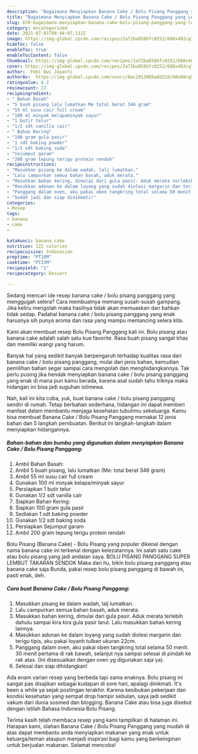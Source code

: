 ```yaml
---
description: "Bagaimana Menyiapkan Banana Cake / Bolu Pisang Panggang yang Lezat Sekali"
title: "Bagaimana Menyiapkan Banana Cake / Bolu Pisang Panggang yang Lezat Sekali"
slug: 670-bagaimana-menyiapkan-banana-cake-bolu-pisang-panggang-yang-lezat-sekali
category: Uncategorized
date: 2021-07-01T08:44:07.131Z
image: https://img-global.cpcdn.com/recipes/2a72ba858bfc0252/680x482cq70/banana-cake-bolu-pisang-panggang-foto-resep-utama.jpg
hideToc: false
enableToc: true
enableTocContent: false
thumbnail: https://img-global.cpcdn.com/recipes/2a72ba858bfc0252/680x482cq70/banana-cake-bolu-pisang-panggang-foto-resep-utama.jpg
cover: https://img-global.cpcdn.com/recipes/2a72ba858bfc0252/680x482cq70/banana-cake-bolu-pisang-panggang-foto-resep-utama.jpg
author:  Febi Dwi Jayanti
authorAv:  https://img-global.cpcdn.com/users/8ac2913085add22d/60x60cq50/avatar.jpg
ratingvalue: 4.2
reviewcount: 17
recipeingredient:
- " Bahan Basah"
- "5 buah pisang lalu lumatkan Me total berat 346 gram"
- "55 ml susu cair full cream"
- "100 ml minyak kelapaminyak sayur"
- "1 butir telur"
- "1/2 sdt vanilla cair"
- " Bahan Kering"
- "100 gram gula pasir"
- "1 sdt baking powder"
- "1/2 sdt baking soda"
- "Sejumput garam"
- "200 gram tepung terigu protein rendah"
recipeinstructions:
- "Masukkan pisang ke dalam wadah, lalj lumatkan."
- "Lalu campurkan semua bahan basah, aduk merata."
- "Masukkan bahan kering, dimulai dari gula pasir. Aduk merata terlebih dahulu sampai kira kira gula pasir larut. Lalu masukkan bahan kering lainnya."
- "Masukkan adonan ke dalam loyang yang sudah diolesi margarin dan terigu tipis, aku pakai loyanh tulban ukuran 22cm."
- "Panggang dalam oven, aku pakai oben tangkring total selama 50 menit. 30 menit pertama di rak bawah, selanjut nya sampai selesai di pindah ke rak atas. (Ini disesuaikan dengan oven yg digunakan saja ya)."
- "Sudah jadi dan siap dinikmati!"
categories:
- Resep
tags:
- banana
- cake
- 

katakunci: banana cake  
nutrition: 122 calories
recipecuisine: Indonesian
preptime: "PT18M"
cooktime: "PT33M"
recipeyield: "2"
recipecategory: Dessert

---
```



Sedang mencari ide resep banana cake / bolu pisang panggang yang menggugah selera? Cara membuatnya memang susah-susah gampang. Jika keliru mengolah maka hasilnya tidak akan memuaskan dan bahkan tidak sedap. Padahal banana cake / bolu pisang panggang yang enak harusnya sih punya aroma dan rasa yang mampu memancing selera kita.


Kami akan membuat resep Bolu Pisang Panggang kali ini. Bolu pisang atau banana cake adalah salah satu kue favorite. Rasa buah pisang sangat khas dan memiliki wangi yang harum.

Banyak hal yang sedikit banyak berpengaruh terhadap kualitas rasa dari banana cake / bolu pisang panggang, mulai dari jenis bahan, kemudian pemilihan bahan segar sampai cara mengolah dan menghidangkannya. Tak perlu pusing jika hendak menyiapkan banana cake / bolu pisang panggang yang enak di mana pun kamu berada, karena asal sudah tahu triknya maka hidangan ini bisa jadi suguhan istimewa.


Nah, kali ini kita coba, yuk, buat banana cake / bolu pisang panggang sendiri di rumah. Tetap berbahan sederhana, hidangan ini dapat memberi manfaat dalam membantu menjaga kesehatan tubuhmu sekeluarga. Kamu bisa membuat Banana Cake / Bolu Pisang Panggang memakai 12 jenis bahan dan 5 langkah pembuatan. Berikut ini langkah-langkah dalam menyiapkan hidangannya.

<!--inarticleads1-->

##### Bahan-bahan dan bumbu yang digunakan dalam menyiapkan Banana Cake / Bolu Pisang Panggang:

1. Ambil  Bahan Basah:
1. Ambil 5 buah pisang, lalu lumatkan (Me: total berat 346 gram)
1. Ambil 55 ml susu cair full cream
1. Gunakan 100 ml minyak kelapa/minyak sayur
1. Persiapkan 1 butir telur
1. Gunakan 1/2 sdt vanilla cair
1. Siapkan  Bahan Kering:
1. Siapkan 100 gram gula pasir
1. Sediakan 1 sdt baking powder
1. Gunakan 1/2 sdt baking soda
1. Persiapkan Sejumput garam
1. Ambil 200 gram tepung terigu protein rendah


Bolu Pisang (Banana Cake) - Bolu Pisang yang populer dikenal dengan nama banana cake ini terkenal dengan kelezatannya. Ini salah satu cake atau bolu pisang yang jadi andalan saya. BOLU PISANG PANGGANG SUPER LEMBUT TAKARAN SENDOK Maka dari itu, bikin bolu pisang panggang atau banana cake saja Bunda, pakai resep bolu pisang panggang di bawah ini, pasti enak, deh. 

<!--inarticleads2-->

##### Cara buat Banana Cake / Bolu Pisang Panggang:

1. Masukkan pisang ke dalam wadah, lalj lumatkan.
1. Lalu campurkan semua bahan basah, aduk merata.
1. Masukkan bahan kering, dimulai dari gula pasir. Aduk merata terlebih dahulu sampai kira kira gula pasir larut. Lalu masukkan bahan kering lainnya.
1. Masukkan adonan ke dalam loyang yang sudah diolesi margarin dan terigu tipis, aku pakai loyanh tulban ukuran 22cm.
1. Panggang dalam oven, aku pakai oben tangkring total selama 50 menit. 30 menit pertama di rak bawah, selanjut nya sampai selesai di pindah ke rak atas. (Ini disesuaikan dengan oven yg digunakan saja ya).
1. Selesai dan siap dihidangkan!

Ada enam varian resep yang berbeda tapi sama enaknya. Bolu pisang ini sangat pas disajikan sebagai kudapan di sore hari, apalagi dinikmati. It&#39;s been a while ya sejak postingan terakhir. Karena kesibukan pekerjaan dan kondisi kesehatan yang sempat drop hampir sebulan, saya jadi sedikit vakum dari dunia sosmed dan blogging. Banana Cake atau bisa juga disebut dengan istilah Bahasa Indonesia Bolu Pisang. 

Terima kasih telah membaca resep yang kami tampilkan di halaman ini. Harapan kami, olahan Banana Cake / Bolu Pisang Panggang yang mudah di atas dapat membantu anda menyiapkan makanan yang enak untuk keluarga/teman ataupun menjadi inspirasi bagi kamu yang berkeinginan untuk berjualan makanan. Selamat mencoba!
